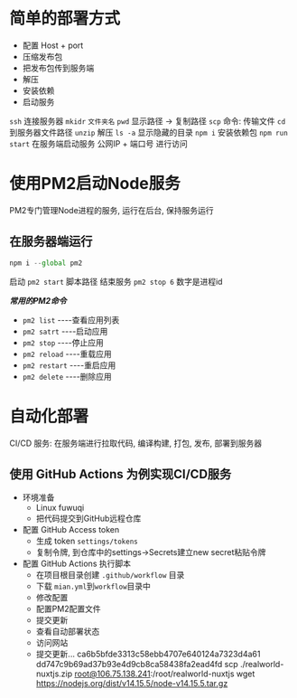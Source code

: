 <!--
 * @Author: your name
 * @Date: 2021-02-14 21:46:28
 * @LastEditTime: 2021-02-18 23:36:02
 * @LastEditors: Please set LastEditors
 * @Description: In User Settings Edit
 * @FilePath: \realworld-nuxtjs\打包发布部署.md
-->

# 简单的部署方式

+ 配置 Host + port
+ 压缩发布包
+ 把发布包传到服务端
+ 解压
+ 安装依赖
+ 启动服务
  
`ssh` 连接服务器
`mkidr` `文件夹名`
`pwd` 显示路径 -> 复制路径
`scp` 命令: 传输文件
`cd` 到服务器文件路径
`unzip` 解压
`ls -a` 显示隐藏的目录
`npm i` 安装依赖包
`npm run start` 在服务端启动服务
公网IP + 端口号 进行访问

# 使用PM2启动Node服务

PM2专门管理Node进程的服务, 运行在后台, 保持服务运行

## 在服务器端运行

```javaScript
npm i --global pm2
```

启动 `pm2 start` 脚本路径
结束服务 `pm2 stop 6` 数字是进程id

***常用的PM2命令***

+ `pm2 list` ----查看应用列表
+ `pm2 satrt` ----启动应用
+ `pm2 stop` ----停止应用
+ `pm2 reload` ----重载应用
+ `pm2 restart` ----重启应用
+ `pm2 delete` ----删除应用

# 自动化部署

CI/CD 服务: 在服务端进行拉取代码, 编译构建, 打包, 发布, 部署到服务器

## 使用 GitHub Actions 为例实现CI/CD服务

+ 环境准备
  + Linux fuwuqi
  + 把代码提交到GitHub远程仓库
+ 配置 GitHub Access token
  + 生成 token `settings/tokens`
  + 复制令牌, 到仓库中的settings->Secrets建立new secret粘贴令牌
+ 配置 GitHub Actions 执行脚本
  + 在项目根目录创建 `.github/workflow` 目录
  + 下载 `mian.yml`到`workflow`目录中
  + 修改配置
  + 配置PM2配置文件
  + 提交更新
  + 查看自动部署状态
  + 访问网站
  + 提交更新...
ca6b5bfde3313c58ebb4707e640124a7323d4a61
dd747c9b69ad37b93e4d9cb8ca58438fa2ead4fd
scp ./realworld-nuxtjs.zip root@106.75.138.241:/root/realworld-nuxtjs
wget https://nodejs.org/dist/v14.15.5/node-v14.15.5.tar.gz
